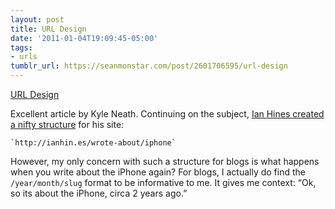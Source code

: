 ```yaml
---
layout: post
title: URL Design
date: '2011-01-04T19:09:45-05:00'
tags:
- urls
tumblr_url: https://seanmonstar.com/post/2601706595/url-design
---
```

[URL Design](http://warpspire.com/posts/url-design/)  

Excellent article by Kyle Neath. Continuing on the subject, [Ian Hines created a nifty structure](http://ianhin.es/wrote-about/designing-urls-for-humans/) for his site:

    `http://ianhin.es/wrote-about/iphone`

However, my only concern with such a structure for blogs is what happens when you write about the iPhone again? For blogs, I actually do find the `/year/month/slug` format to be informative to me. It gives me context: “Ok, so its about the iPhone, circa 2 years ago.”

